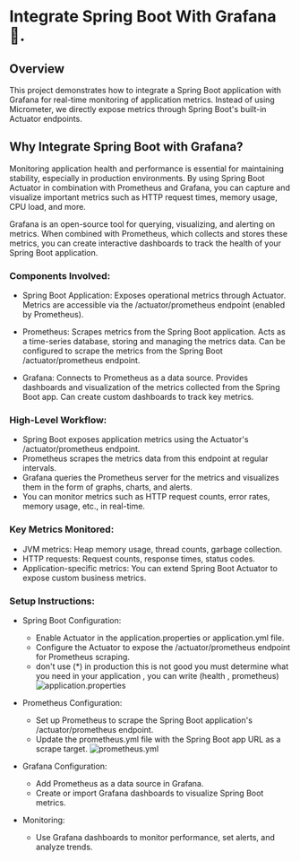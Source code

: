 # Integrate Spring Boot With Grafana 🚀.

## Overview

This project demonstrates how to integrate a Spring Boot application with Grafana for real-time monitoring of application metrics. Instead of using Micrometer, we directly expose metrics through Spring Boot's built-in Actuator endpoints.

## Why Integrate Spring Boot with Grafana?

Monitoring application health and performance is essential for maintaining stability, especially in production environments. By using Spring Boot Actuator in combination with Prometheus and Grafana, you can capture and visualize important metrics such as HTTP request times, memory usage, CPU load, and more.

Grafana is an open-source tool for querying, visualizing, and alerting on metrics. When combined with Prometheus, which collects and stores these metrics, you can create interactive dashboards to track the health of your Spring Boot application.

### Components Involved:

- Spring Boot Application: Exposes operational metrics through Actuator. Metrics are accessible via the /actuator/prometheus endpoint (enabled by Prometheus).

- Prometheus: Scrapes metrics from the Spring Boot application. Acts as a time-series database, storing and managing the metrics data. Can be configured to scrape the metrics from the Spring Boot /actuator/prometheus endpoint.

- Grafana: Connects to Prometheus as a data source. Provides dashboards and visualization of the metrics collected from the Spring Boot app. Can create custom dashboards to track key metrics.

### High-Level Workflow:

- Spring Boot exposes application metrics using the Actuator's /actuator/prometheus endpoint.
- Prometheus scrapes the metrics data from this endpoint at regular intervals.
- Grafana queries the Prometheus server for the metrics and visualizes them in the form of graphs, charts, and alerts.
- You can monitor metrics such as HTTP request counts, error rates, memory usage, etc., in real-time.

### Key Metrics Monitored:

- JVM metrics: Heap memory usage, thread counts, garbage collection.
- HTTP requests: Request counts, response times, status codes.
- Application-specific metrics: You can extend Spring Boot Actuator to expose custom business metrics.

### Setup Instructions:

- Spring Boot Configuration:

  - Enable Actuator in the application.properties or application.yml file.
  - Configure the Actuator to expose the /actuator/prometheus endpoint for Prometheus scraping.
  - don't use (\*) in production this is not good you must determine what you need in your application , you can write (health , prometheus)
    ![application.properties](https://github.com/user-attachments/assets/d413ae84-69e2-4f1e-84b9-a9d17a81a298)

- Prometheus Configuration:

  - Set up Prometheus to scrape the Spring Boot application's /actuator/prometheus endpoint.
  - Update the prometheus.yml file with the Spring Boot app URL as a scrape target.
    ![prometheus.yml](https://github.com/user-attachments/assets/de2f6ff5-2828-4163-8f42-c964af3f50bf)

- Grafana Configuration:

  - Add Prometheus as a data source in Grafana.
  - Create or import Grafana dashboards to visualize Spring Boot metrics.

- Monitoring:

  - Use Grafana dashboards to monitor performance, set alerts, and analyze trends.
